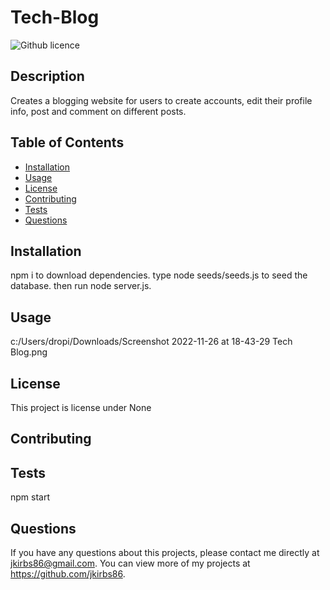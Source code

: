 # Tech-Blog
  ![Github licence](http://img.shields.io/badge/license-None-blue.svg)
  
  ## Description 
  Creates a blogging website for users to create accounts, edit their profile info, post and comment on different posts.
  ## Table of Contents
  * [Installation](#installation)
  * [Usage](#usage)
  * [License](#license)
  * [Contributing](#contributing)
  * [Tests](#tests)
  * [Questions](#questions)
  
  ## Installation 
  npm i to download dependencies. type node seeds/seeds.js to seed the database. then run node server.js.
  ## Usage 
  c:/Users/dropi/Downloads/Screenshot 2022-11-26 at 18-43-29 Tech Blog.png
  ## License 
  This project is license under None
  ## Contributing 
  
  ## Tests
  npm start
  ## Questions
  If you have any questions about this projects, please contact me directly at jkirbs86@gmail.com. You can view more of my projects at https://github.com/jkirbs86.
